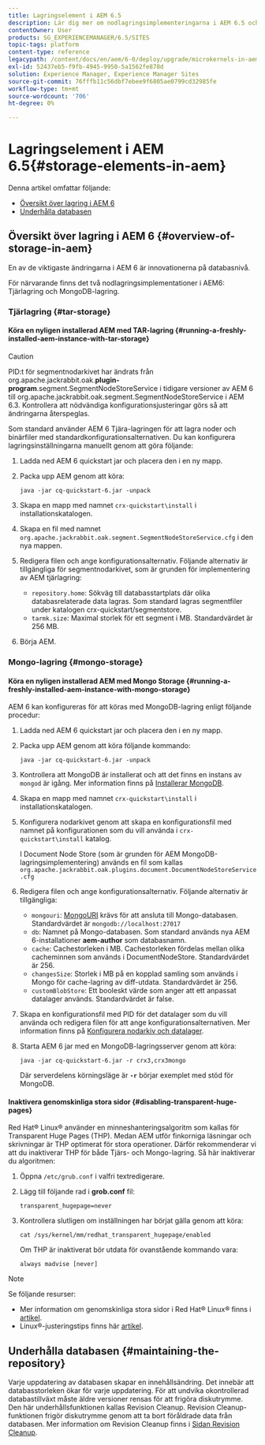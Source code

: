 ```yaml
---
title: Lagringselement i AEM 6.5
description: Lär dig mer om nodlagringsimplementeringarna i AEM 6.5 och hur du underhåller databasen.
contentOwner: User
products: SG_EXPERIENCEMANAGER/6.5/SITES
topic-tags: platform
content-type: reference
legacypath: /content/docs/en/aem/6-0/deploy/upgrade/microkernels-in-aem-6-0
exl-id: 52437eb5-f9fb-4945-9950-5a1562fe878d
solution: Experience Manager, Experience Manager Sites
source-git-commit: 76fffb11c56dbf7ebee9f6805ae0799cd32985fe
workflow-type: tm+mt
source-wordcount: '706'
ht-degree: 0%

---
```


# Lagringselement i AEM 6.5{#storage-elements-in-aem}

Denna artikel omfattar följande:

* [Översikt över lagring i AEM 6](/help/sites-deploying/storage-elements-in-aem-6.md#overview-of-storage-in-aem)
* [Underhålla databasen](/help/sites-deploying/storage-elements-in-aem-6.md#maintaining-the-repository)

## Översikt över lagring i AEM 6 {#overview-of-storage-in-aem}

En av de viktigaste ändringarna i AEM 6 är innovationerna på databasnivå.

För närvarande finns det två nodlagringsimplementationer i AEM6: Tjärlagring och MongoDB-lagring.

### Tjärlagring {#tar-storage}

#### Köra en nyligen installerad AEM med TAR-lagring {#running-a-freshly-installed-aem-instance-with-tar-storage}

>[!CAUTION]
>
>PID:t för segmentnodarkivet har ändrats från org.apache.jackrabbit.oak.**plugin-program**.segment.SegmentNodeStoreService i tidigare versioner av AEM 6 till org.apache.jackrabbit.oak.segment.SegmentNodeStoreService i AEM 6.3. Kontrollera att nödvändiga konfigurationsjusteringar görs så att ändringarna återspeglas.

Som standard använder AEM 6 Tjära-lagringen för att lagra noder och binärfiler med standardkonfigurationsalternativen. Du kan konfigurera lagringsinställningarna manuellt genom att göra följande:

1. Ladda ned AEM 6 quickstart jar och placera den i en ny mapp.
1. Packa upp AEM genom att köra:

   `java -jar cq-quickstart-6.jar -unpack`

1. Skapa en mapp med namnet `crx-quickstart\install` i installationskatalogen.

1. Skapa en fil med namnet `org.apache.jackrabbit.oak.segment.SegmentNodeStoreService.cfg` i den nya mappen.

1. Redigera filen och ange konfigurationsalternativ. Följande alternativ är tillgängliga för segmentnodarkivet, som är grunden för implementering av AEM tjärlagring:

   * `repository.home`: Sökväg till databasstartplats där olika databasrelaterade data lagras. Som standard lagras segmentfiler under katalogen crx-quickstart/segmentstore.
   * `tarmk.size`: Maximal storlek för ett segment i MB. Standardvärdet är 256 MB.

1. Börja AEM.

### Mongo-lagring {#mongo-storage}

#### Köra en nyligen installerad AEM med Mongo Storage {#running-a-freshly-installed-aem-instance-with-mongo-storage}

AEM 6 kan konfigureras för att köras med MongoDB-lagring enligt följande procedur:

1. Ladda ned AEM 6 quickstart jar och placera den i en ny mapp.
1. Packa upp AEM genom att köra följande kommando:

   `java -jar cq-quickstart-6.jar -unpack`

1. Kontrollera att MongoDB är installerat och att det finns en instans av `mongod` är igång. Mer information finns på [Installerar MongoDB](https://docs.mongodb.org/manual/installation/).
1. Skapa en mapp med namnet `crx-quickstart\install` i installationskatalogen.
1. Konfigurera nodarkivet genom att skapa en konfigurationsfil med namnet på konfigurationen som du vill använda i `crx-quickstart\install` katalog.

   I Document Node Store (som är grunden för AEM MongoDB-lagringsimplementering) används en fil som kallas `org.apache.jackrabbit.oak.plugins.document.DocumentNodeStoreService.cfg`

1. Redigera filen och ange konfigurationsalternativ. Följande alternativ är tillgängliga:

   * `mongouri`: [MongoURI](https://docs.mongodb.org/manual/reference/connection-string/) krävs för att ansluta till Mongo-databasen. Standardvärdet är `mongodb://localhost:27017`
   * `db`: Namnet på Mongo-databasen. Som standard används nya AEM 6-installationer **aem-author** som databasnamn.
   * `cache`: Cachestorleken i MB. Cachestorleken fördelas mellan olika cacheminnen som används i DocumentNodeStore. Standardvärdet är 256.
   * `changesSize`: Storlek i MB på en kopplad samling som används i Mongo för cache-lagring av diff-utdata. Standardvärdet är 256.
   * `customBlobStore`: Ett booleskt värde som anger att ett anpassat datalager används. Standardvärdet är false.

1. Skapa en konfigurationsfil med PID för det datalager som du vill använda och redigera filen för att ange konfigurationsalternativen. Mer information finns på [Konfigurera nodarkiv och datalager](/help/sites-deploying/data-store-config.md).

1. Starta AEM 6 jar med en MongoDB-lagringsserver genom att köra:

   ```shell
   java -jar cq-quickstart-6.jar -r crx3,crx3mongo
   ```

   Där serverdelens körningsläge är **`-r`** börjar exemplet med stöd för MongoDB.

#### Inaktivera genomskinliga stora sidor {#disabling-transparent-huge-pages}

Red Hat® Linux® använder en minneshanteringsalgoritm som kallas för Transparent Huge Pages (THP). Medan AEM utför finkorniga läsningar och skrivningar är THP optimerat för stora operationer. Därför rekommenderar vi att du inaktiverar THP för både Tjärs- och Mongo-lagring. Så här inaktiverar du algoritmen:

1. Öppna `/etc/grub.conf` i valfri textredigerare.
1. Lägg till följande rad i **grob.conf** fil:

   ```
   transparent_hugepage=never
   ```

1. Kontrollera slutligen om inställningen har börjat gälla genom att köra:

   ```
   cat /sys/kernel/mm/redhat_transparent_hugepage/enabled
   ```

   Om THP är inaktiverat bör utdata för ovanstående kommando vara:

   ```
   always madvise [never]
   ```

>[!NOTE]
>
>Se följande resurser:
>
>* Mer information om genomskinliga stora sidor i Red Hat® Linux® finns i [artikel](https://access.redhat.com/solutions/46111).
>* Linux®-justeringstips finns här [artikel](https://experienceleague.adobe.com/docs/experience-manager-65/deploying/configuring/configuring-performance.html).
>

## Underhålla databasen {#maintaining-the-repository}

Varje uppdatering av databasen skapar en innehållsändring. Det innebär att databasstorleken ökar för varje uppdatering. För att undvika okontrollerad databastillväxt måste äldre versioner rensas för att frigöra diskutrymme. Den här underhållsfunktionen kallas Revision Cleanup. Revision Cleanup-funktionen frigör diskutrymme genom att ta bort föråldrade data från databasen. Mer information om Revision Cleanup finns i [Sidan Revision Cleanup](/help/sites-deploying/revision-cleanup.md).
